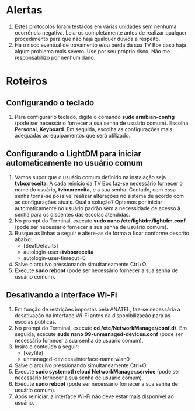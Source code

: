 # **Alertas**

1. Estes protocolos foram testados em várias unidades sem nenhuma ocorrência negativa. Leia-os completamente antes de realizar qualquer procedimento para que não haja qualquer dúvida a respeito.
2. Há o risco eventual de travamento e/ou perda da sua TV Box caso haja algum problema mais severo. Use por seu próprio risco. Não me responsabilizo por nenhum dano.

# **Roteiros**

## Configurando o teclado

1. Para configurar o teclado, digite o comando **sudo armbian-config** (pode ser necessário fornecer a sua senha de usuário comum). Escolha **Personal**, **Keyboard**. Em seguida, escolha as configurações mais adequadas ao equipamentos que será utilizado.

## Configurando o LightDM para iniciar automaticamente no usuário comum

1. Vamos supor que o usuário comum definido na instalação seja **tvboxreceita**. A cada reinício da TV Box faz-se necessário fornecer o nome do usuário, **tvboxreceita**, e a sua senha. Contudo, com essa senha torna-se possível realizar alterações no sistema de acordo com as configurações atuais. Qual a solução? Optamos por iniciar automaticamente no usuário padrão sem a necessidade de acesso à senha para os discentes das escolas atendidas.
2. No prompt do Terminal, execute **sudo nano /etc/lightdm/lightdm.conf** (pode ser necessário fornecer a sua senha de usuário comum).
3. Busque as linhas a seguir e altere-as de forma a ficar conforme descrito abaixo:
   - [SeatDefaults]
   - autologin-user=**tvboxreceita**
   - autologin-user-timeout=0
4. Salve o arquivo pressionando simultaneamente Ctrl+O.
5. Execute **sudo reboot** (pode ser necessário fornecer a sua senha de usuário comum).

## Desativando a interface Wi-Fi

1. Em função de restrições impostas pela ANATEL, faz-se necessária a desativação da interface Wi-Fi antes da disponibilização para as escolas públicas.
2. No prompt do Terminal, execute **cd /etc/NetworkManager/conf.d/**. Em seguida, execute **sudo nano 99-unmanaged-devices.conf** (pode ser necessário fornecer a sua senha de usuário comum).
3. Insira o conteúdo a seguir:
   - [keyfile]
   - unmanaged-devices=interface-name:wlan0
4. Salve o arquivo pressionando simultaneamente Ctrl+O.
5. Execute **sudo systemctl reload NetworkManager.service** (pode ser necessário fornecer a sua senha de usuário comum).
6. Execute **sudo reboot** (pode ser necessário fornecer a sua senha de usuário comum).
7. Após reiniciar, a interface Wi-Fi não deve estar mais disponível ao usuário.